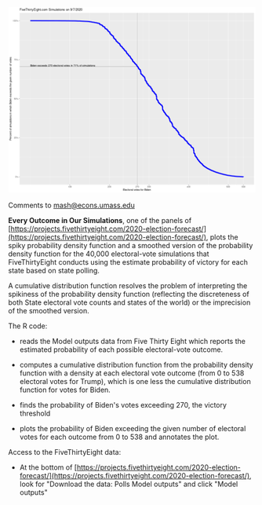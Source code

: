 ![CDF of Electoral Vote Simulations](plots/fivethirtyeight-biden-win-2.png)

Comments to [mash@econs.umass.edu](mailto:mash@econs.umass.edu)

**Every Outcome in Our Simulations**, one of the panels of
  [https://projects.fivethirtyeight.com/2020-election-forecast/](https://projects.fivethirtyeight.com/2020-election-forecast/),
  plots the spiky probability density function and a smoothed version
  of the probability density function for the 40,000 electoral-vote
  simulations that FiveThirtyEight conducts using the estimate
  probability of victory for each state based on state polling.

A cumulative distribution function resolves the problem of
interpreting the spikiness of the probability density function
(reflecting the discreteness of both State electoral vote counts and
states of the world) or the imprecision of the smoothed version.

The R code:

- reads the Model outputs data from Five Thirty Eight which reports
  the estimated probability of each possible electoral-vote outcome.

- computes a cumulative distribution function from the probability
  density function with a density at each electoral vote outcome (from
  0 to 538 electoral votes for Trump), which is one less the
  cumulative distribution function for votes for Biden.

- finds the probability of Biden's votes exceeding 270, the victory
  threshold

- plots the probability of Biden exceeding the given number of
  electoral votes for each outcome from 0 to 538 and annotates the
  plot.

Access to the FiveThirtyEight data:

- At the bottom of
  [https://projects.fivethirtyeight.com/2020-election-forecast/](https://projects.fivethirtyeight.com/2020-election-forecast/),
  look for "Download the data: Polls Model outputs" and click "Model
  outputs"